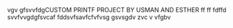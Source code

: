 vgv gfsvvfdgCUSTOM PRINTF PROJECT BY USMAN AND ESTHER
ff
ff
fdffd
svvfvvgdgfsvcaf
fddsvfsavfcfvfvsg
gsvsgdv
zvc v vfgbv
